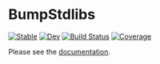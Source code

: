 # BumpStdlibs

[![Stable](https://img.shields.io/badge/docs-stable-blue.svg)](https://JuliaPackaging.github.io/BumpStdlibs.jl/stable)
[![Dev](https://img.shields.io/badge/docs-dev-blue.svg)](https://JuliaPackaging.github.io/BumpStdlibs.jl/dev)
[![Build Status](https://github.com/JuliaPackaging/BumpStdlibs.jl/workflows/CI/badge.svg)](https://github.com/JuliaPackaging/BumpStdlibs.jl/actions)
[![Coverage](https://codecov.io/gh/JuliaPackaging/BumpStdlibs.jl/branch/master/graph/badge.svg)](https://codecov.io/gh/JuliaPackaging/BumpStdlibs.jl)

Please see the [documentation](https://juliapackaging.github.io/BumpStdlibs.jl/dev/).
